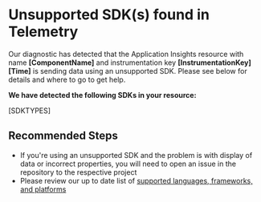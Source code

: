 <properties 
    pageTitle="Unsupported SDKs"
    description="Explain the current unsupported SDKs and where to get support"
    infoBubbleText="Your application has unsupported SDKs "
    service="microsoft.insights"
    resource="components"
    authors="debugthings"
    ms.author="jamdavi"
    articleId="diagnostic-unsupportedsdk"
    displayOrder="90"
    diagnosticScenario="ApplicationInsightsUnsupportedSDKDiagnostic"
    selfHelpType="diagnostics"
    cloudEnvironments="public, Fairfax"
    productPesIds="15693" 
    supportTopicIds="32402637"
 />
 
# **Unsupported SDK(s) found in Telemetry**
<!--issueDescription-->
Our diagnostic has detected that the Application Insights resource with name **<!--$ComponentName-->[ComponentName]<!--/$ComponentName-->** and instrumentation key **<!--$InstrumentationKey-->[InstrumentationKey]<!--/$InstrumentationKey-->** **<!--$Time-->[Time]<!--/$Time-->** is sending data using an unsupported SDK. Please see below for details and where to go to get help.
<!--/issueDescription-->

**We have detected the following SDKs in your resource:**

<!--$SDKTYPES-->[SDKTYPES]<!--/$SDKTYPES-->

## **Recommended Steps**

* If you're using an unsupported SDK and the problem is with display of data or incorrect properties, you will need to open an issue in the repository to the respective project
* Please review our up to date list of [supported languages, frameworks, and platforms](https://docs.microsoft.com/azure/azure-monitor/app/platforms)

